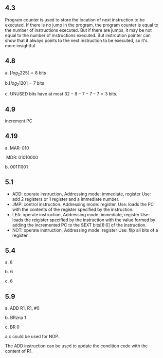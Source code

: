 ## 4.3

Program counter is used to store the location of next instruction to be executed. If there is no jump in the program, the program counter is equal to the number of instructions executed. But if there are jumps, it may be not equal to the number of instructions executed. But instrcution pointer can show that it always points to the next instruction to be executed, so it's more insightful.

## 4.8 

a. $\lceil log_2{225} \rceil = 8$ bits

b.$\lceil log_2{120} \rceil = 7$ bits

c. UNUSED bits have at most $32-8-7-7-7 = 3$ bits. 

## 4.9 

increment PC
## 4.19

a. MAR: 010

​	MDR: 01010000

b. 00111001

## 5.1 

- ADD: operate instruction, Addressing mode: immediate, register Use: add 2 registers or 1 register and a immediate number.
- JMP: control instruction. Addressing mode: register. Use: loads the PC with the contents of the register specified by the instruction.
- LEA: operate instruction, Addressing mode: immediate, register Use: loads the reigister specified by the instruction with the value formed by adding the incremented PC to the SEXT bits[8:0] of the instruction.
- NOT: operate instruction, Addressing mode: register Use: filp all bits of a register.

## 5.4 

a. 8

b. 6

c. 6

## 5.9

a. ADD R1, R1, #0

b. BRznp 1

c. BR 0

a,c could be used for NOP.

The ADD instruction can be used to update the condition code with the content of R1.